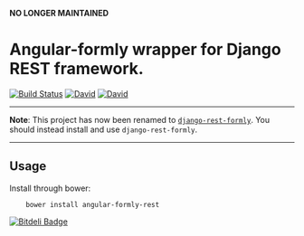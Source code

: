 **NO LONGER MAINTAINED**


# Angular-formly wrapper for Django REST framework.

[![Build Status](https://travis-ci.org/benzid-wael/angular-formly-rest.svg)](https://travis-ci.org/benzid-wael/angular-formly-rest)
[![David](https://img.shields.io/david/benzid-wael/angular-formly-rest.svg)](https://david-dm.org/benzid-wael/angular-formly-rest)
[![David](https://img.shields.io/david/dev/benzid-wael/angular-formly-rest.svg)](https://david-dm.org/benzid-wael/angular-formly-rest)

---

**Note**: This project has now been renamed to [`django-rest-formly`](https://github.com/benzid-wael/django-rest-formly).
You should instead install and use `django-rest-formly`.

---


## Usage

Install through bower:

        bower install angular-formly-rest


[![Bitdeli Badge](https://d2weczhvl823v0.cloudfront.net/benzid-wael/angular-formly-rest/trend.png)](https://bitdeli.com/free "Bitdeli Badge")

